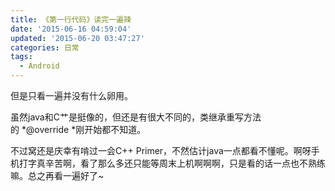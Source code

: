 ```yaml
---
title: 《第一行代码》读完一遍辣
date: '2015-06-16 04:59:04'
updated: '2015-06-20 03:47:27'
categories: 日常
tags:
  - Android
---
```



但是只看一遍并没有什么卵用。

虽然java和C艹是挺像的，但还是有很大不同的，类继承重写方法的 *@override *刚开始都不知道。

不过窝还是庆幸有啃过一会C++ Primer，不然估计java一点都看不懂呢。啊呀手机打字真辛苦啊，看了那么多还只能等周末上机啊啊啊，只是看的话一点也不熟练嘛。总之再看一遍好了~



